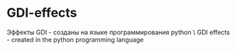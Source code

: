 # GDI-effects
Эффекты GDI - созданы на языке программирования python \ GDI effects - created in the python programming language
